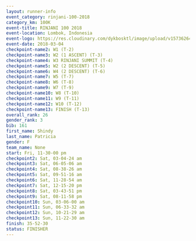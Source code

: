 ```yaml
---
layout: runner-info 
event_category: rinjani-100-2018 
category_km: 100K 
event-title: RINJANI 100 2018 
event-location: Lombok, Indonesia 
event-logo: https://res.cloudinary.com/dykbosktl/image/upload/v1573626435/Logo/Rinjani_eoufbh.png 
event-date: 2018-03-04 
checkpoint-name2: W1 (T-2) 
checkpoint-name3: W2 (1 ASCENT) (T-3) 
checkpoint-name4: W3 RINJANI SUMMIT (T-4) 
checkpoint-name5: W2 (2 DESCENT) (T-5) 
checkpoint-name6: W4 (2 DESCENT) (T-6) 
checkpoint-name7: W5 (T-7) 
checkpoint-name8: W6 (T-8) 
checkpoint-name9: W7 (T-9) 
checkpoint-name10: W8 (T-10) 
checkpoint-name11: W9 (T-11) 
checkpoint-name12: W10 (T-12) 
checkpoint-name13: FINISH (T-13) 
overall_rank: 26
gender_rank: 3
bib: 161
first_name: Shindy
last_name: Patricia
gender: F
team_name: None
start: Fri, 11-30-00 pm
checkpoint2: Sat, 03-04-24 am
checkpoint3: Sat, 06-05-06 am
checkpoint4: Sat, 08-38-26 am
checkpoint5: Sat, 09-51-16 am
checkpoint6: Sat, 11-28-54 am
checkpoint7: Sat, 12-15-20 pm
checkpoint8: Sat, 03-43-51 pm
checkpoint9: Sat, 08-11-58 pm
checkpoint10: Sun, 03-06-00 am
checkpoint11: Sun, 06-33-32 am
checkpoint12: Sun, 10-21-29 am
checkpoint13: Sun, 11-22-30 am
finish: 35-52-30
status: FINISHER
---
```

